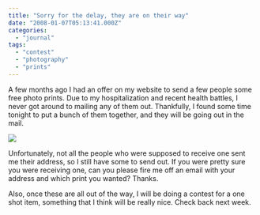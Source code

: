 ```yaml
---
title: "Sorry for the delay, they are on their way"
date: "2008-01-07T05:13:41.000Z"
categories: 
  - "journal"
tags: 
  - "contest"
  - "photography"
  - "prints"
---
```


A few months ago I had an offer on my website to send a few people some free photo prints. Due to my hospitalization and recent health battles, I never got around to mailing any of them out. Thankfully, I found some time tonight to put a bunch of them together, and they will be going out in the mail.

[![](http://farm1.static.flickr.com/126/369458022_dfa8a474b4.jpg?v=0)](http://flickr.com/photos/duanestorey/369458022/)

Unfortunately, not all the people who were supposed to receive one sent me their address, so I still have some to send out. If you were pretty sure you were receiving one, can you please fire me off an email with your address and which print you wanted? Thanks.

Also, once these are all out of the way, I will be doing a contest for a one shot item, something that I think will be really nice. Check back next week.
